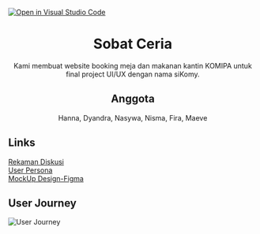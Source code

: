 [![Open in Visual Studio Code](https://classroom.github.com/assets/open-in-vscode-c66648af7eb3fe8bc4f294546bfd86ef473780cde1dea487d3c4ff354943c9ae.svg)](https://classroom.github.com/online_ide?assignment_repo_id=8334709&assignment_repo_type=AssignmentRepo)
<h1 align="center">Sobat Ceria</h1>
<p align="center">Kami membuat website booking meja dan makanan kantin KOMIPA untuk final project UI/UX dengan nama siKomy.</p>
<h2 align="center">Anggota</h2>
<p align="center">Hanna, Dyandra, Nasywa, Nisma, Fira, Maeve</p>

## Links
[Rekaman Diskusi](https://drive.google.com/file/d/1Zoy42ZKTH0fEP31JrpW-Sl9yBokNf9lU/view?usp=sharing)<br />
[User Persona](/userPersona)<br />
[MockUp Design-Figma](https://www.figma.com/file/8KDrX8U6OUjQ02cf39sIRQ/UI%2FUX?node-id=181%3A167&t=CAlRO5ySbQfMCWL3-1)<br />

## User Journey
![User Journey](/User%20Journey%20(3).png "User Journey")
